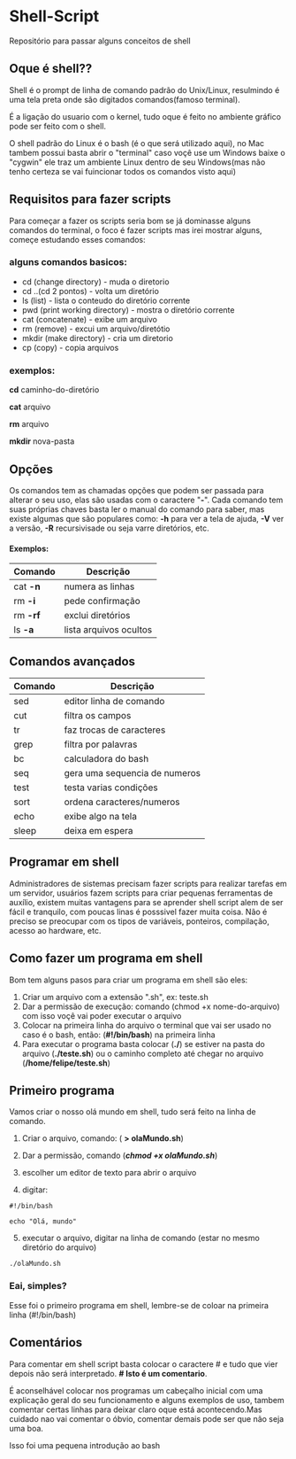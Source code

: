 # Shell-Script
Repositório para passar alguns conceitos de shell 

## Oque é shell??
Shell é o prompt de linha de comando padrão do Unix/Linux, resulmindo é uma tela preta onde são digitados comandos(famoso terminal).

É a ligação do usuario com o kernel, tudo oque é feito no ambiente gráfico pode ser feito com o shell. 

O shell padrão do Linux é o bash (é o que será utilizado aqui), no Mac tambem possui basta abrir o "terminal" caso voçê use um Windows baixe o "cygwin" ele traz um ambiente Linux dentro de seu Windows(mas não tenho certeza se vai fuincionar todos os comandos visto aqui)


## Requisitos para fazer scripts
Para começar a fazer os scripts seria bom se já dominasse alguns comandos do terminal, o foco é fazer scripts mas irei mostrar alguns, começe estudando esses comandos:

### alguns comandos basicos:

* cd (change directory) - muda o diretorio
* cd ..(cd 2 pontos)   - volta um diretório
* ls (list) - lista o conteudo do diretório corrente 
* pwd (print working directory) - mostra o diretório corrente
* cat (concatenate) - exibe um arquivo
* rm (remove) - excui um arquivo/diretótio
* mkdir (make directory) - cria um diretorio
* cp (copy) - copia arquivos

### exemplos:
**cd** caminho-do-diretório

**cat** arquivo 

**rm** arquivo 

**mkdir** nova-pasta

## Opções 
Os comandos tem as chamadas opções que podem ser passada para alterar o seu uso, elas são usadas com o caractere "**-**".
Cada comando tem suas próprias chaves basta ler o manual do comando para saber, mas existe algumas que são populares como:
**-h** para ver a tela de ajuda, **-V** ver a versão, **-R** recursivisade ou seja varre diretórios, etc.

#### Exemplos:


Comando     | Descrição 
----------- | -------
cat **-n**  | numera as linhas
rm **-i**   | pede confirmação
rm **-rf**  | exclui diretórios
ls **-a**   | lista arquivos ocultos




## Comandos avançados


Comando | Descrição 
-------- | ----------
sed  | editor linha de comando
cut  | filtra os campos
tr   | faz trocas de caracteres
grep | filtra por palavras
bc   | calculadora do bash
seq  | gera uma sequencia de numeros
test | testa varias condições
sort | ordena caracteres/numeros
echo | exibe algo na tela
sleep | deixa em espera

## Programar em shell
Administradores de sistemas precisam fazer scripts para realizar tarefas em um servidor, usuários fazem scripts para criar pequenas ferramentas de auxílio,
existem muitas vantagens para se aprender shell script alem de ser fácil e tranquilo, com poucas linas é posssivel fazer muita coisa.
Não é preciso se preocupar com os tipos de variáveis, ponteiros, compilação, acesso ao hardware, etc. 

## Como fazer um programa em shell
Bom tem alguns pasos para criar um programa em shell são eles:

1. Criar um arquivo com a extensão ".sh", ex: teste.sh
2. Dar a permissão de execução: comando (chmod +x nome-do-arquivo) com isso voçê vai poder executar o arquivo
3. Colocar na primeira linha do arquivo o terminal que vai ser usado no caso é o bash, então: (**#!/bin/bash**) na primeira linha
4. Para executar o programa basta colocar (**./**) se estiver na pasta do arquivo (**./teste.sh**) ou o caminho completo até chegar no arquivo (**/home/felipe/teste.sh**)

## Primeiro programa
Vamos criar o nosso olá mundo em shell, tudo será feito na linha de comando.

1. Criar o arquivo, comando: ( __> olaMundo.sh__)
 
2. Dar a permissão, comando (***chmod +x olaMundo.sh***) 
 
3. escolher um editor de texto para abrir o arquivo

4. digitar:

```
#!/bin/bash

echo "Olá, mundo"

```
5. executar o arquivo, digitar na linha de comando (estar no mesmo diretório do arquivo)


`./olaMundo.sh`

### Eai, simples?
Esse foi o primeiro programa em shell, lembre-se de coloar na primeira linha (#!/bin/bash)

## Comentários 
Para comentar em shell script basta colocar o caractere # e tudo que vier depois não será interpretado. __# Isto é um comentario__.


É aconselhável colocar nos programas um cabeçalho inicial com uma explicação geral do seu funcionamento e alguns exemplos de uso, tambem comentar certas linhas para deixar claro oque está acontecendo.Mas cuidado nao vai comentar o óbvio, comentar demais pode ser que não seja uma boa.  


Isso foi uma pequena introdução ao bash
